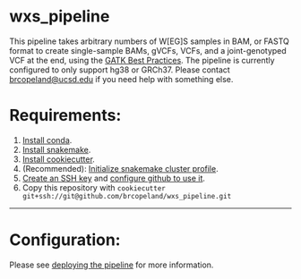 # wxs_pipeline
This pipeline takes arbitrary numbers of W[EG]S samples in BAM, or FASTQ format to create single-sample BAMs, gVCFs, VCFs, and a joint-genotyped VCF at the end, using the [GATK Best Practices](https://gatk.broadinstitute.org/hc/en-us/articles/360035535932-Germline-short-variant-discovery-SNPs-Indels-).  The pipeline is currently configured to only support hg38 or GRCh37.  Please contact <brcopeland@ucsd.edu> if you need help with something else.

# Requirements:
1. [Install conda](https://docs.conda.io/en/latest/miniconda.html).
2. [Install snakemake](https://snakemake.readthedocs.io/en/stable/getting_started/installation.html).
3. [Install cookiecutter](https://cookiecutter.readthedocs.io/en/latest/installation.html#install-cookiecutter).
4. (Recommended): [Initialize snakemake cluster profile](https://github.com/brcopeland/pbs-torque).
5. [Create an SSH key](https://docs.github.com/en/authentication/connecting-to-github-with-ssh/generating-a-new-ssh-key-and-adding-it-to-the-ssh-agent#generating-a-new-ssh-key) and [configure github to use it](https://docs.github.com/en/authentication/connecting-to-github-with-ssh/adding-a-new-ssh-key-to-your-github-account).
6. Copy this repository with `cookiecutter git+ssh://git@github.com/brcopeland/wxs_pipeline.git`
---

# Configuration:
Please see [deploying the pipeline](../../wiki/Deploying-the-Pipeline) for more information.
